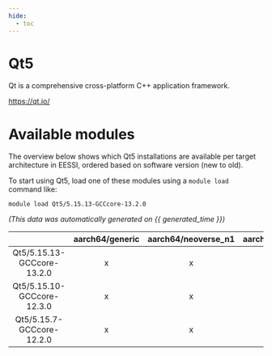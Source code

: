 ```yaml
---
hide:
  - toc
---
```


Qt5
===


Qt is a comprehensive cross-platform C++ application framework.

https://qt.io/
# Available modules


The overview below shows which Qt5 installations are available per target architecture in EESSI, ordered based on software version (new to old).

To start using Qt5, load one of these modules using a `module load` command like:

```shell
module load Qt5/5.15.13-GCCcore-13.2.0
```

*(This data was automatically generated on {{ generated_time }})*  

| |aarch64/generic|aarch64/neoverse_n1|aarch64/neoverse_v1|x86_64/generic|x86_64/amd/zen2|x86_64/amd/zen3|x86_64/amd/zen4|x86_64/intel/haswell|x86_64/intel/sapphire_rapids|x86_64/intel/skylake_avx512|
| :---: | :---: | :---: | :---: | :---: | :---: | :---: | :---: | :---: | :---: | :---: |
|Qt5/5.15.13-GCCcore-13.2.0|x|x|x|x|x|x|x|x|-|x|
|Qt5/5.15.10-GCCcore-12.3.0|x|x|x|x|x|x|x|x|-|x|
|Qt5/5.15.7-GCCcore-12.2.0|x|x|x|x|x|x|-|x|-|x|

